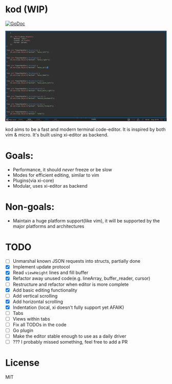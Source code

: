# kod (WIP)

[![GoDoc](https://godoc.org/github.com/linde12/kod/cmd?status.svg)](https://godoc.org/github.com/linde12/kod)

![kod screenshot](/.github/scrot.png?raw=true)

kod aims to be a fast and modern terminal code-editor. It is inspired by both vim & micro. It's built using xi-editor as backend.

# Goals:
- Performance, it should *never* freeze or be slow
- Modes for efficient editing, similar to vim
- Plugins(via xi-core)
- Modular, uses xi-editor as backend

# Non-goals:
- Maintain a huge platform support(like vim), it will be supported by the major platforms and architectures

# TODO
- [ ] Unmarshal known JSON requests into structs, partially done
- [x] Implement update protocol
- [x] Read `viewHeight` lines and fill buffer
- [x] Refactor away unused code(e.g. lineArray, buffer_reader, cursor)
- [ ] Restructure and refactor when editor is more complete
- [x] Add basic editing functionality
- [ ] Add vertical scrolling
- [x] Add horizontal scrolling
- [x] Indentation (local, xi doesn't fully support yet AFAIK)
- [ ] Tabs
- [ ] Views within tabs
- [ ] Fix all TODOs in the code
- [ ] Go plugin
- [ ] Make the editor stable enough to use as a daily driver
- [ ] ??? I probably missed something, feel free to add a PR

# License
MIT

